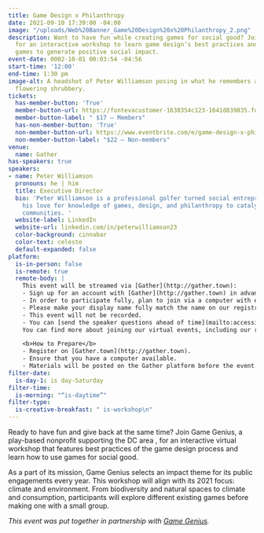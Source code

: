 ```yaml
---
title: Game Design x Philanthropy
date: 2021-09-10 17:39:00 -04:00
image: "/uploads/Web%20Banner_Game%20Design%20x%20Philanthropy_2.png"
description: Want to have fun while creating games for social good? Join Game Genius
  for an interactive workshop to learn game design’s best practices and how to use
  games to generate positive social impact.
event-date: 0002-10-01 00:03:54 -04:56
start-time: '12:00'
end-time: 1:30 pm
image-alt: A headshot of Peter Williamson posing in what he remembers as healthy,
  flowering shrubbery.
tickets:
  has-member-button: 'True'
  member-button-url: https://fontevacustomer-1638354c123-1641d839835.force.com/services/oauth2/authorize?client_id=3MVG9nthuDc9owbcOq7_07W.HriOQQPWTbMkrpOla.ajDQlTHf4_uby_mhwylcX.mJBU2O2SppTiZMS0J_HJd&response_type=code&redirect_uri=https://ikit.aiga.org/ikit_national_util/ikit-national-util-sso-redirect/&state=https%3A%2F%2Fdc.aiga.org%2F%3Fpost_type%3Dikit_event%26p%3D447801%26redirect_source%3Deventbrite_register
  member-button-label: " $17 — Members"
  has-non-member-button: 'True'
  non-member-button-url: https://www.eventbrite.com/e/game-design-x-philanthropy-tickets-170371616090
  non-member-button-label: "$22 — Non-members"
venue:
  name: Gather
has-speakers: true
speakers:
- name: Peter Williamson
  pronouns: he | him
  title: Executive Director
  bio: 'Peter Williamson is a professional golfer turned social entrepreneur who uses
    his love for knowledge of games, design, and philanthropy to catalyze change in
    communities. '
  website-label: LinkedIn
  website-url: linkedin.com/in/peterwilliamson23
  color-background: cinnabar
  color-text: celeste
  default-expanded: false
platform:
  is-in-person: false
  is-remote: true
  remote-body: |
    This event will be streamed via [Gather](http://gather.town):
    - Sign up for an account with [Gather](http://gather.town) in advance of the event.
    - In order to participate fully, plan to join via a computer with enough bandwidth to support viewing video.
    - Please make your display name fully match the name on our registration list in order to ensure only those who have registered for the event are able to attend — and to create space for intimate conversations.
    - This event will not be recorded.
    - You can [send the speaker questions ahead of time](mailto:accessibility@dc.aiga.org) which may be answered during the event or ask questions live during the event through the chat or by speaking off mute during the Q&A portion of the event.
    You can find more about joining our virtual events, including our refund policy, in our [FAQs](https://dcdesignweek.org/faqs/) and help with [troubleshooting Gather on their support page](https://support.gather.town/help).

    <b>How to Prepare</b>
    - Register on [Gather.town](http://gather.town).
    - Ensure that you have a computer available.
    - Materials will be posted on the Gather platform before the event.
filter-date:
  is-day-1: is day-Saturday
filter-time:
  is-morning: "“is-daytime”"
filter-type:
  is-creative-breakfast: " is-workshop\n"
---
```


Ready to have fun and give back at the same time? Join Game Genius, a play-based nonprofit supporting the DC area , for an interactive virtual workshop that features best practices of  the game design process and learn  how to use games for social good.

As a part of its mission, Game Genius selects an impact theme for its public engagements every year. This workshop will align with its  2021 focus: climate and environment. From biodiversity and natural spaces to climate and consumption, participants will explore different existing games before making one with a small group.


<i>This event was put together in partnership with <a href="https://www.gamegenius.org/">Game Genius</a>.</i>
